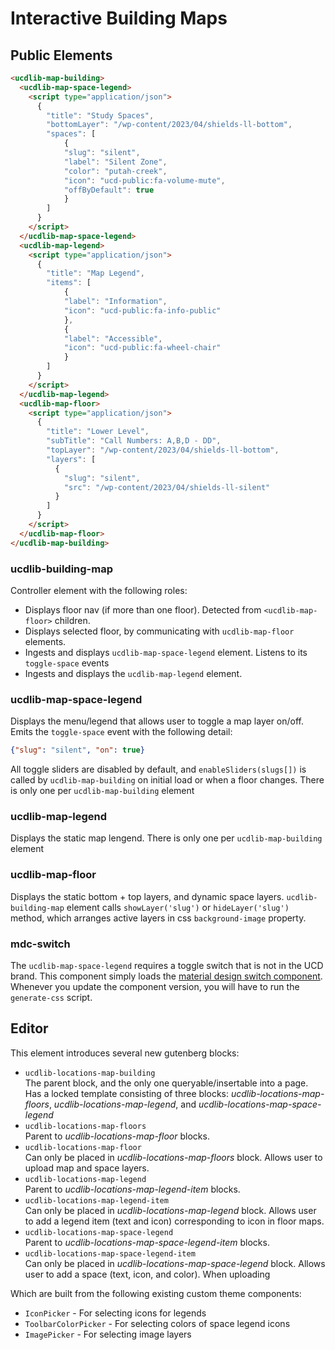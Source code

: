 # Interactive Building Maps

## Public Elements

```html
<ucdlib-map-building>
  <ucdlib-map-space-legend>
    <script type="application/json">
      {
        "title": "Study Spaces",
        "bottomLayer": "/wp-content/2023/04/shields-ll-bottom",
        "spaces": [
            {
            "slug": "silent",
            "label": "Silent Zone",
            "color": "putah-creek",
            "icon": "ucd-public:fa-volume-mute",
            "offByDefault": true
            }
        ]
      }
    </script>
  </ucdlib-map-space-legend>
  <ucdlib-map-legend>
    <script type="application/json">
      {
        "title": "Map Legend",
        "items": [
            {
            "label": "Information",
            "icon": "ucd-public:fa-info-public"
            },
            {
            "label": "Accessible",
            "icon": "ucd-public:fa-wheel-chair"
            }
        ]
      }
    </script>
  </ucdlib-map-legend>
  <ucdlib-map-floor>
    <script type="application/json">
      {
        "title": "Lower Level",
        "subTitle": "Call Numbers: A,B,D - DD",
        "topLayer": "/wp-content/2023/04/shields-ll-bottom",
        "layers": [
          {
            "slug": "silent",
            "src": "/wp-content/2023/04/shields-ll-silent"
          }
        ]
      }
    </script>
  </ucdlib-map-floor>
</ucdlib-map-building>
```

### ucdlib-building-map
Controller element with the following roles:
- Displays floor nav (if more than one floor). Detected from `<ucdlib-map-floor>` children.
- Displays selected floor, by communicating with `ucdlib-map-floor` elements.
- Ingests and displays `ucdlib-map-space-legend` element. Listens to its `toggle-space` events
- Ingests and displays the `ucdlib-map-legend` element.

### ucdlib-map-space-legend
Displays the menu/legend that allows user to toggle a map layer on/off. Emits the `toggle-space` event with the following detail: 
```json
{"slug": "silent", "on": true}
```
All toggle sliders are disabled by default, and `enableSliders(slugs[])` is called by `ucdlib-map-building` on initial load or when a floor changes.
There is only one per `ucdlib-map-building` element

### ucdlib-map-legend
Displays the static map lengend. There is only one per `ucdlib-map-building` element

### ucdlib-map-floor
Displays the static bottom + top layers, and dynamic space layers. `ucdlib-building-map` element calls `showLayer('slug')` or `hideLayer('slug')` method, which arranges active layers in css `background-image` property.

### mdc-switch
The `ucdlib-map-space-legend` requires a toggle switch that is not in the UCD brand. This component simply loads the [material design switch component](https://www.npmjs.com/package/@material/switch). Whenever you update the component version, you will have to run the `generate-css` script.

## Editor

This element introduces several new gutenberg blocks:
- `ucdlib-locations-map-building`  
  The parent block, and the only one queryable/insertable into a page. Has a locked template consisting of three blocks: *ucdlib-locations-map-floors*, *ucdlib-locations-map-legend*, and *ucdlib-locations-map-space-legend*
- `ucdlib-locations-map-floors`  
  Parent to *ucdlib-locations-map-floor* blocks.
- `ucdlib-locations-map-floor`  
  Can only be placed in *ucdlib-locations-map-floors* block. Allows user to upload map and space layers.
- `ucdlib-locations-map-legend`  
  Parent to *ucdlib-locations-map-legend-item* blocks.
- `ucdlib-locations-map-legend-item`  
  Can only be placed in *ucdlib-locations-map-legend* block. Allows user to add a legend item (text and icon) corresponding to icon in floor maps.
- `ucdlib-locations-map-space-legend`  
  Parent to *ucdlib-locations-map-space-legend-item* blocks.
- `ucdlib-locations-map-space-legend-item`  
  Can only be placed in *ucdlib-locations-map-space-legend* block. Allows user to add a space (text, icon, and color). When uploading

Which are built from the following existing custom theme components:
- `IconPicker` - For selecting icons for legends
- `ToolbarColorPicker` - For selecting colors of space legend icons
- `ImagePicker` - For selecting image layers